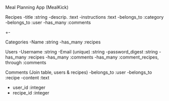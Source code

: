 Meal Planning App (MealKick)

Recipes
-title :string
-descrip. :text
-instructions :text
-belongs_to :category
-belongs_to :user
-has_many :comments

+-


Categories
-Name :string
-has_many :recipes


Users
-Username :string
-Email (unique) :string
-password_digest :string
-has_many :recipes
-has_many :comments
-has_many :comment_recipes, through :comments


Comments (Join table, users & recipes)
-belongs_to :user
-belongs_to :recipe
-content :text
- user_id :integer
- recipe_id :integer





